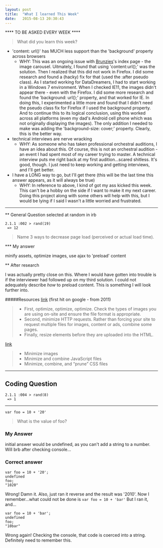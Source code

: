 ```yaml
---
layout: post
title:  "What I learned This Week"
date:   2015-08-13 20:30:43
---
```


**** TO BE ASKED EVERY WEEK ****

>What did you learn this week?

* 'content: url()' has MUCH less support than the 'background' property across browsers
  - WHY: This was an ongoing issue with [Brunzies](www.brunzies.com)'s index page - the image carousel. Uitmately, I found that using 'content:url();' was the solution. Then I realized that this did not work in Firefox. I did some research and found a (hacky) fix for that (used the :after pseudo class). As I started working for DataDreamers, I had to start working in a Windows 7 environment. When I checked IE11, the images didn't appear there - even with the Firefox. I did some more research and found the 'background: url();' property, and that worked for IE. In doing this, I experimented a little more and found that I didn't need the pseudo class fix for Firefox if I used the background property. And to continue this to its logical conclusion, using this worked across all platforms (even my dad's Android cell phone which was not originally displaying the images). The only addition I needed to make was adding the 'background-size: cover;' property. Clearly, this is the better way. 
* technical interviews are nerve wracking
  - WHY: As someone who has taken professional orchestral auditions, I have an idea about this. Of course, this is not an orchestral audition - an event I had spent most of my career trying to master. A technical interview puts me right back at my first audition...scared shitless. It's good, though. I just need to keep working and getting interviews, and I'll get better. 
* I have a LONG way to go, but I'll get there (this will be the last time this answer appears, as it will always be true)
  - WHY: In reference to above, I kind of got my ass kicked this week. This can't be a hobby on the side if I want to make it my next career. Doing this project along with some others will help with this, but I would be lying if I said I wasn't a little worried and frustrated.

---
** General Question 
selected at random in irb 
```
2.1.1 :002 > rand(19)
 => 12
```

>Name 3 ways to decrease page load (perceived or actual load time).

*** My answer

minify assets, optimize images, use ajax to 'preload' content

** After research

I was actually pretty close on this. Where I would have gotten into trouble is if the interviewer had followed up on my third solution. I could not adequately describe _how_ to preload content. This is something I will look further into.

#####Resources
[link](http://www.bizreport.com/2011/03/top-3-ways-to-decrease-page-load-times.html) (first hit on google - from 2011)
 > * First, optimize, optimize, optimize. Check the types of images you are using on-site and ensure the file format is appropriate. 
 > * Second, minimize HTTP requests. Rather than forcing your site to request multiple files for images, content or ads, combine some pages.
 > * Finally, resize elements before they are uploaded into the HTML.

[link](http://www.raymondcamden.com/2015/04/10/front-end-interview-questions-part-5) 
 > * Minimize images
 > * Minimize and combine JavaScript files
 > * Minimize, combine, and “prune” CSS files


 
  

---
## Coding Question
```
2.1.1 :004 > rand(8)
 => 1 
``` 
---
```
var foo = 10 + '20'
```

>What is the value of foo?

### My Answer
initial answer would be undefined, as you can't add a string to a number. Will brb after checking console...

### Correct answer
```
var foo = 10 + '20';
undefined
foo;
"1020"
```

Wrong! Damn it. Also, just ran it reverse and the result was '2010'. Now I remember...what could not be done is `var foo = 10 + 'bar'` 
But I ran it, and...
```
var foo = 10 + 'bar';
undefined
foo;
"10bar"
```
Wrong again! Checking the console, that code is coerced into a string. Definitely need to remember this.


